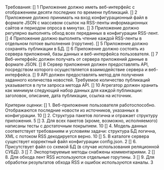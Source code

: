 Требования:
[] 1	Приложение должно иметь веб-интерфейс с отображением десяти последних по времени публикаций.
[] 2	Приложение должно принимать на вход конфигурационный файл в формате JSON с массивом ссылок на RSS-ленты информационных сайтов и периодом опроса в минутах.
[] 3	Приложение должно регулярно выполнять обход всех переданных в конфигурации RSS-лент.
[] 4	Приложение должно выполнять чтение каждой RSS-ленты в отдельном потоке выполнения (горутине).
[] 5	Приложение должно сохранять публикации в БД.
[] 6	Приложение должно состоять из сервера приложений, базы данных и веб-интерфейса пользователя.
[] 7	Веб-интерфейс должен получать от сервера приложений данные в формате JSON.
[] 8	Сервер приложения должен предоставлять API, посредством которого осуществляется взаимодействие сервера и веб-интерфейса.
[] 9	API должен предоставлять метод для получения заданного количества новостей. Требуемое количество публикаций указывается в пути запроса метода API.
[] 10	Агрегатор должен хранить как минимум следующий набор данных для каждой публикации:
            заголовок,
            описание,
            дата публикации,
            ссылка на источник.

Критерии оценки:
[] 1. Веб-приложение пользователя работоспособно. Отображаются последние новости из источников, указанных в конфигурации.	10
[] 2. Структура пакетов логична и отражает структуру приложения.	5
[] 3. Для всех пакетов (кроме, возможно, исполняемого) написаны тесты с достаточным покрытием.	10
[] 4. Модель данных соответствует требованиям и условиям задачи:
            структура БД логична,
            XML с потоком RSS декодируется верно. 10
[] 5. В каталоге сервера существует корректный файл конфигурации config.json.	2
[] 6. Присутствует файл со схемой БД (в случае использования реляционной СУБД).	3
[] 7. Экспортируемые методы снабжены комментариями.	2
[] 8. Для обхода лент RSS используются отдельные горутины.	3
[] 9. Для обработки результатов обхода RSS и ошибок используются каналы.	3            